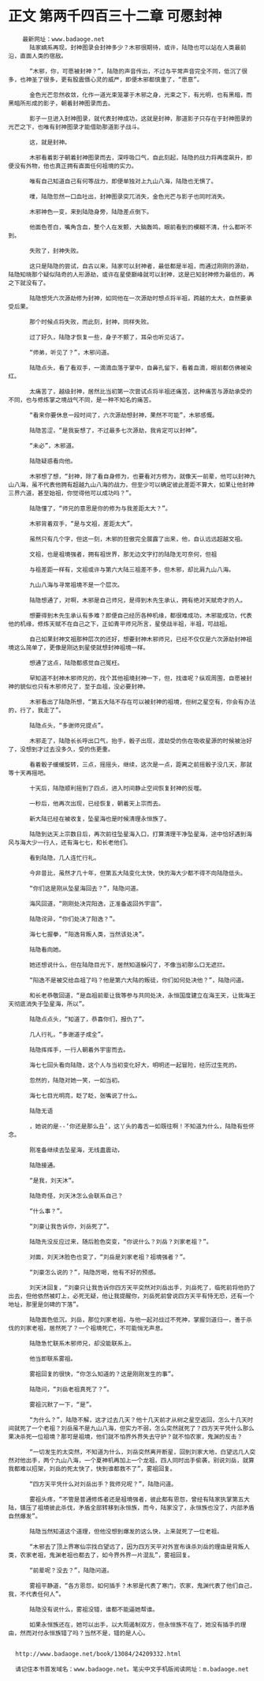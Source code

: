 # 正文 第两千四百三十二章 可愿封神
        最新网址：www.badaoge.net
          陆家嫡系再现，封神图录会封神多少？木邪很期待，或许，陆隐也可以站在人类最前沿，直面人类的宿敌。
      
          “木邪，你，可愿被封神？”，陆隐的声音传出，不过与平常声音完全不同，低沉了很多，也神圣了很多，更有股震慑心灵的威严，即便木邪都慎重了，“愿意”。
      
          金色光芒忽然收敛，化作一道光束笼罩于木邪之身，光束之下，有光明，也有黑暗，而黑暗所形成的影子，朝着封神图录而去。
      
          影子一旦进入封神图录，就代表封神成功，这就是封神，那道影子只存在于封神图录的光芒之下，也唯有封神图录才能借助那道影子战斗。
      
          这，就是封神。
      
          木邪看着影子朝着封神图录而去，深呼吸口气，自此刻起，陆隐的战力将再度飙升，即便没有外物，他也真正拥有直面任何祖境的实力。
      
          唯有自己知道自己有何等战力，即便单独对上九山八海，陆隐也无惧了。
      
          噗，陆隐忽然一口血吐出，封神图录突兀消失，金色光芒与影子也同时消失。
      
          木邪神色一变，来到陆隐身旁，陆隐差点倒下。
      
          他面色苍白，嘴角含血，整个人在发颤，大脑轰鸣，眼前看到的模糊不清，什么都听不到。
      
          失败了，封神失败。
      
          这只是陆隐的尝试，自古以来，陆家可以封神者，最低都是半祖，而通过刚刚的源劫，陆隐知晓那个疑似陆奇的人形源劫，或许在星使巅峰就可以封神，这是已知封神修为最低的，再之下就没有了。
      
          陆隐想凭六次源劫修为封神，如同他在一次源劫时想点将半祖，跨越的太大，自然要承受后果。
      
          那个时候点将失败，而此刻，封神，同样失败。
      
          过了好久，陆隐才恢复一些，身子不颤了，耳朵也听见话了。
      
          “师弟，听见了？”，木邪问道。
      
          陆隐点头，看了看双手，一滴滴血落于掌中，自鼻孔留下，看着血滴，眼前都仿佛被染红。
      
          太痛苦了，越级封神，居然比当初第一次尝试点将半祖还痛苦，这种痛苦与源劫承受的不同，也与修炼掌之境战气不同，是一种不知名的痛苦。
      
          “看来你要休息一段时间了，六次源劫想封神，果然不可能”，木邪感慨。
      
          陆隐苦涩，“是我妄想了，不过最多七次源劫，我肯定可以封神”。
      
          “未必”，木邪道。
      
          陆隐疑惑看向他。
      
          木邪想了想，“封神，除了看自身修为，也要看对方修为，就像天一前辈，他可以封神九山八海，虽不代表他拥有超越九山八海的战力，但至少可以确定彼此差距不算大，如果让他封神三界六道，甚至始祖，你觉得他可以成功吗？”。
      
          陆隐懂了，“师兄的意思是你的修为与我差距太大？”。
      
          木邪背着双手，“是与文祖，差距太大”。
      
          虽然只有几个字，但这一刻，木邪的狂傲完全展露了出来，他，自认远远超越文祖。
      
          文祖，也是祖境强者，拥有祖世界，那无边文字打的陆隐无可奈何，但祖
      
          与祖差距一样有，文祖或许与第六大陆三祖差不多，但木邪，却比肩九山八海。
      
          九山八海与寻常祖境不是一个层次。
      
          陆隐想通了，对啊，木邪是自己师兄，是得到木先生承认，拥有绝对天赋奇才的人。
      
          想要得到木先生承认有多难？即便自己经历各种机缘，都很难成功，木邪能成功，代表他的机缘，修炼天赋不在自己之下，正如青平师兄所言，星使战半祖，半祖，可战祖。
      
          自己如果封神文祖那种层次的还好，想要封神木邪师兄，已经不仅仅是六次源劫封神祖境这么简单了，更像是刚达到星使就想封神祖境一样。
      
          想通了这点，陆隐都感觉自己冤枉。
      
          早知道不封神木邪师兄的，找个其他祖境封神一下，但，找谁呢？纵观周围，自愿被封神的貌似也只有木邪师兄了，至于血祖，没必要封神。
      
          木邪看出了陆隐所想，“第五大陆不存在可以被封神的祖境，但树之星空有，你会有办法的，行了，我走了”。
      
          陆隐点头，“多谢师兄提点”。
      
          木邪走了，陆隐长长呼出口气，抬手，骰子出现，渡劫受的伤在吸收星源的时候被治好了，没想到才过去没多久，受的伤更重。
      
          看着骰子缓缓旋转，三点，摇摇头，继续，这次是一点，距离之前摇骰子没几天，那就等十天再摇吧。
      
          十天后，陆隐顺利摇到了四点，进入时间静止空间恢复封神的反噬。
      
          一秒后，他再次出现，已经恢复，朝着天上宗而去。
      
          新大陆已经在被收复，坠星海也是时候清理永恒族了。
      
          陆隐到达天上宗数日后，再次前往坠星海入口，打算清理干净坠星海，途中恰好遇到海风与海大少一行人，还有海七七，和长老他们。
      
          看到陆隐，几人连忙行礼。
      
          今非昔比，虽然才几十年，但第五大陆变化太快，快的海大少都不得不向陆隐低头。
      
          “你们这是刚从坠星海回去？”，陆隐问道。
      
          海风回道，“刚刚处决完阳逸，正准备返回外宇宙”。
      
          陆隐诧异，“你们处决了阳逸？”。
      
          海七七握拳，“阳逸背叛人类，当然该处决”。
      
          陆隐看向她。
      
          她还想说什么，但在陆隐目光下，居然知道躲闪了，不像当初那么口无遮拦。
      
          “阳逸不是被交给血祖了吗？他是第六大陆的叛徒，你们如何处决他？”，陆隐问道。
      
          和长老恭敬回道，“是血祖前辈让我等参与共同处决，永恒国度建立在海王天，让我海王天彻底消失于坠星海，所以”。
      
          陆隐点点头，“知道了，恭喜你们，报仇了”。
      
          几人行礼，“多谢道子成全”。
      
          陆隐挥挥手，一行人朝着外宇宙而去。
      
          海七七回头看向陆隐，这个人与当初变化好大，明明还一起冒险，经历过生死的。
      
          忽然的，陆隐对她一笑，一如当初。
      
          海七七目光明亮，眨了眨，张嘴说了什么。
      
          陆隐无语
      
          ，她说的是--‘你还是那么丑’，这丫头的毒舌一如既往啊！不知道为什么，陆隐有些怀念。
      
          刚准备继续去坠星海，无线蛊震动，
      
          陆隐接通。
      
          “是我，刘天沐”。
      
          陆隐奇怪，刘天沐怎么会联系自己？
      
          “什么事？”。
      
          “刘豪让我告诉你，刘岳死了”。
      
          陆隐先没反应过来，随后脸色突变，“你说什么？刘岳？刘家老祖？”。
      
          对面，刘天沐脸色也变了，“刘岳是刘家老祖？祖境强者？”。
      
          “刘豪怎么说的？”，陆隐厉喝，他有不好的预感。
      
          刘天沐回复，“刘豪只让我告诉你四方天平突然对刘岳出手，刘岳死了，临死前将他扔了出去，但他依然被盯上，必死无疑，他让我提醒你，刘岳死前曾说四方天平有恃无恐，还有一个地址，那里是剑碑的下落”。
      
          陆隐面色低沉，刘岳，那位刘家老祖，与他一起对战过不死神，掌握剑道归一，善于杀伐的刘家老祖，居然死了？一个祖境死亡，不可能悄无声息。
      
          陆隐急忙联系木邪师兄，却没能联系上。
      
          他当即联系雾祖。
      
          雾祖回复的很快，“你怎么知道的？这是刚刚发生的事”。
      
          陆隐问，“刘岳老祖真死了？”。
      
          雾祖沉默了一下，“是”。
      
          “为什么？”，陆隐不解，这才过去几天？他十几天前才从树之星空返回，怎么十几天时间就死了一个老祖？刘岳虽不是九山八海，但实力不弱，怎么突然就死了？四方天平凭什么那么果决杀死一位祖境？那可是祖境，他们就不怕界外界失去守护？就不怕农家，鬼渊的反击？
      
          “一切发生的太突然，不知道为什么，刘岳突然离开断星，回到刘家大地，白望远几人突然对他出手，两个九山八海，一个夏神机再加上一个龙祖，四人同时出手偷袭，别说刘岳，就算我都难以招架，刘岳的死太快了，快到谁都救不了”，雾祖回复。
      
          “四方天平凭什么对刘岳出手？我师兄呢？”，陆隐问道。
      
          雾祖头疼，“不管是普通修炼者还是祖境强者，彼此都有恩怨，曾经有陆家执掌第五大陆，镇压了祖境彼此杀伐，矛盾全部转移到永恒族，而今，陆家没了，永恒族也没了，内部矛盾自然爆发”。
      
          陆隐当然知道这个道理，但他没想到爆发的这么快，上来就死了一位老祖。
      
          “木邪去了顶上界寒仙宗找白望远了，因为四方天平对外宣布诛杀刘岳的理由是背叛人类，农家老祖，鬼渊老祖也都去了，如今界外界一片混乱”，雾祖回复。
      
          “前辈呢？没去？”，陆隐问道。
      
          雾祖平静道，“各方恩怨，如何插手？木邪是代表了寒门，农家，鬼渊代表了他们自己，我，不代表任何人”。
      
          陆隐没有说什么，雾祖没错，谁都不能逼她帮谁。
      
          如果永恒族还在，她可以出手，以大局遏制双方，但永恒族不在了，她没有插手的理由，然而对付永恒族错了吗？当然不是，错的是人心。
      
      
      http://www.badaoge.net/book/13084/24209332.html
      
      请记住本书首发域名：www.badaoge.net。笔尖中文手机版阅读网址：m.badaoge.net